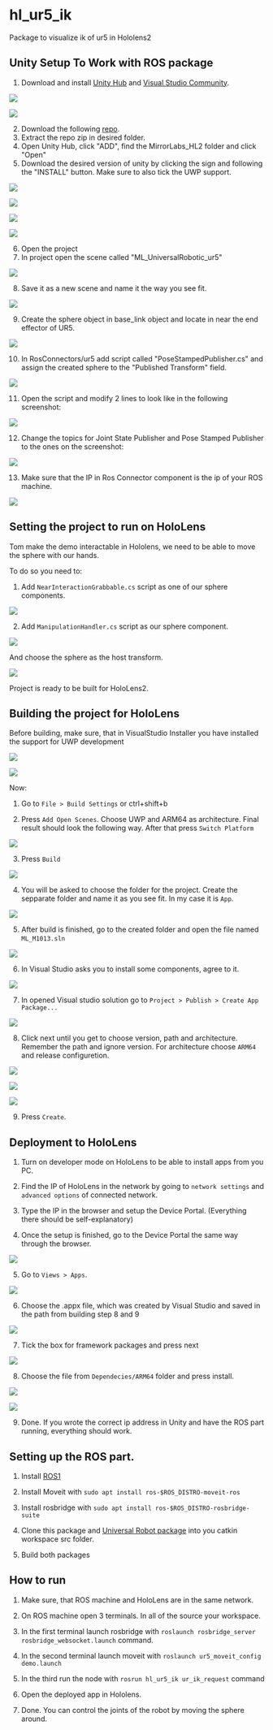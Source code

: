 # hl_ur5_ik
Package to visualize ik of ur5 in Hololens2


## Unity Setup To Work with ROS package
1. Download and install [Unity Hub](https://unity3d.com/get-unity/download) and [Visual Studio Community](https://visualstudio.microsoft.com/).

![](/doc_images/unity_download.png)

![](/doc_images/vs_download.png)

2. Download the following [repo](https://data.4tu.nl/articles/software/Framework_for_the_publication_MirrorLabs_creating_similar_learning_environments_for_students_all_over_Europe_for_human-robot_coproduction/14186807).
3. Extract the repo zip in desired folder.
4. Open Unity Hub, click "ADD", find the MirrorLabs_HL2 folder and click "Open"
5. Download the desired version of unity by clicking the sign and following the "INSTALL" button. Make sure to also tick the UWP support.

![](/doc_images/version_install.png)

![](/doc_images/version_install_2.png)

![](/doc_images/version_install_3.png)

![](/doc_images/unity_install.png)

6. Open the project
7. In project open the scene called "ML_UniversalRobotic_ur5"

![](/doc_images/scene.png)

8. Save it as a new scene and name it the way you see fit.

![](/doc_images/copy_scene.png)

9. Create the sphere object in base_link object and locate in near the end effector of UR5.

![](/doc_images/control_sphere.png)

10. In RosConnectors/ur5 add script called "PoseStampedPublisher.cs" and assign the created sphere to the "Published Transform" field.

![](/doc_images/connector_script.png)

11. Open the script and modify 2 lines to look like in the following screenshot:

![](/doc_images/script_modif.png)

12. Change the topics for Joint State Publisher and Pose Stamped Publisher to the ones on the screenshot:

![](/doc_images/topic_names.png)

13. Make sure that the IP in Ros Connector component is the ip of your ROS machine.

![](/doc_images/ros_ip.png)

## Setting the project to run on HoloLens

Tom make the demo interactable in Hololens, we need to be able to move the sphere with our hands.

To do so you need to:

1. Add `NearInteractionGrabbable.cs` script as one of our sphere components.

![](/doc_images/HL_sphere.png)

2. Add `ManipulationHandler.cs` script as our sphere component.

![](/doc_images/HL_sphere2.png)

And choose the sphere as the host transform.

![](/doc_images/HL_sphere3.png)

Project is ready to be built for HoloLens2.

## Building the project for HoloLens

Before building, make sure, that in VisualStudio Installer you have installed the support for UWP development

![](/doc_images/UWP_support.png)

![](/doc_images/UWP_support2.png)

Now:

1. Go to `File > Build Settings` or ctrl+shift+b

2. Press `Add Open Scenes`. Choose UWP and ARM64 as architecture. Final result should look the following way. After that press `Switch Platform`

![](/doc_images/platform_switch.png)

3. Press `Build`

![](/doc_images/build_prep.png)

4. You will be asked to choose the folder for the project. Create the sepparate folder and name it as you see fit. In my case it is `App`.

![](/doc_images/building.png)

5. After build is finished, go to the created folder and open the file named `ML_M1013.sln`

![](/doc_images/solution_opening.png)

6. In Visual Studio asks you to install some components, agree to it.

![](/doc_images/sudden_sdk_installation.png)

7. In opened Visual studio solution go to `Project > Publish > Create App Package...`

![](/doc_images/app_creation.png)

8. Click next until you get to choose version, path and architecture. Remember the path and ignore version. For architecture choose `ARM64` and release configuretion.

![](/doc_images/app_creation2.png)

![](/doc_images/app_creation3.png)

![](/doc_images/app_creation4.png)

9. Press `Create`.

## Deployment to HoloLens

1. Turn on developer mode on HoloLens to be able to install apps from you PC.

2. Find the IP of HoloLens in the network by going to `network settings` and `advanced options` of connected network.

3. Type the IP in the browser and setup the Device Portal. (Everything there should be self-explanatory)

4. Once the setup is finished, go to the Device Portal the same way through the browser.

![](/doc_images/app_deployment.png)

5. Go to `Views > Apps`.

![](/doc_images/app_deployment2.png)

6. Choose the .appx file, which was created by Visual Studio and saved in the path from building step 8 and 9

![](/doc_images/app_deployment3.png)

7. Tick the box for framework packages and press next

![](/doc_images/app_deployment4.png)

8. Choose the file from `Dependecies/ARM64` folder and press install.

![](/doc_images/app_deployment5.png)

![](/doc_images/app_deployment6.png)

9. Done. If you wrote the correct ip address in Unity and have the ROS part running, everything should work.

## Setting up the ROS part.

1. Install [ROS1](https://www.ros.org/install/)

3. Install Moveit with `sudo apt install ros-$ROS_DISTRO-moveit-ros`

4. Install rosbridge with `sudo apt install ros-$ROS_DISTRO-rosbridge-suite`

5. Clone this package and [Universal Robot package](https://github.com/ros-industrial/universal_robot) into you catkin workspace src folder.

6. Build both packages

## How to run

1. Make sure, that ROS machine and HoloLens are in the same network.

2. On ROS machine open 3 terminals. In all of the source your workspace.

3. In the first terminal launch rosbridge with `roslaunch rosbridge_server rosbridge_websocket.launch` command.

4. In the second terminal launch moveit with `roslaunch ur5_moveit_config demo.launch`

5. In the third run the node with `rosrun hl_ur5_ik ur_ik_request` command

6. Open the deployed app in Hololens.

7. Done. You can control the joints of the robot by moving the sphere around.